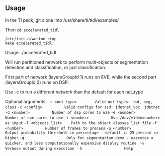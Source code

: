 ## Usage

In the TI psdk, git clone into /usr/share/ti/tidl/examples/

Then `cd accelerated_tidl`


`/etc/init.d/weston stop`<br/>
`make accelerated_tidl;` <br/>

Usage: ./accelerated_tidl

Will run partitioned network to perform multi-objects or segmentation detection and classification, or just classification.  

First part of network (layersGroupId 1) runs on EVE, while the second part (layersGroupId 2) runs on DSP.

Use -c to run a different network than the default for each net_type

Optional arguments:
 `-t <net_type>        Valid net types: ssd, seg, class`
 `-c <config>          Valid configs for ssd: jdetnet_voc, jdetnet`
 `-d <number>          Number of dsp cores to use`
 `-e <number>          Number of eve cores to use`
 `-i <number>          Use /dev/video<number> as input`
 `-l <objects_list>    Path to the object classes list file`
 `-f <number>          Number of frames to process`
 `-p <number>          Output probability threshold in percentage - default is 25 percent or higher`
 `-q                   Only for segmentation demo - executes a quicker, and less computationally expensive display routine`
` -v                   Verbose output during execution`
` -h                   Help`
